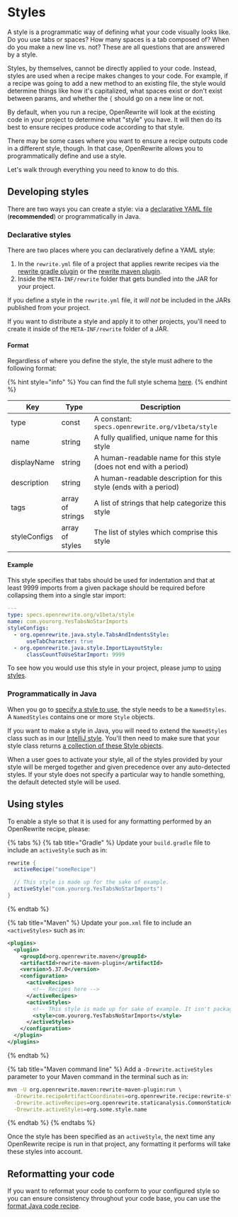 # Styles

A style is a programmatic way of defining what your code visually looks like. Do you use tabs or spaces? How many spaces is a tab composed of? When do you make a new line vs. not? These are all questions that are answered by a style.

Styles, by themselves, cannot be directly applied to your code. Instead, styles are used when a recipe makes changes to your code. For example, if a recipe was going to add a new method to an existing file, the style would determine things like how it's capitalized, what spaces exist or don't exist between params, and whether the `{` should go on a new line or not.

By default, when you run a recipe, OpenRewrite will look at the existing code in your project to determine what "style" you have. It will then do its best to ensure recipes produce code according to that style.

There may be some cases where you want to ensure a recipe outputs code in a different style, though. In that case, OpenRewrite allows you to programmatically define and use a style.

Let's walk through everything you need to know to do this.

## Developing styles

There are two ways you can create a style: via a [declarative YAML file](../reference/yaml-format-reference.md) (**recommended**) or programmatically in Java.

### Declarative styles

There are two places where you can declaratively define a YAML style:

1. In the `rewrite.yml` file of a project that applies rewrite recipes via the [rewrite gradle plugin](../reference/gradle-plugin-configuration.md) or the [rewrite maven plugin](../reference/rewrite-maven-plugin.md).
2. Inside the `META-INF/rewrite` folder that gets bundled into the JAR for your project.

If you define a style in the `rewrite.yml` file, it _will not_ be included in the JARs published from your project.

If you want to distribute a style and apply it to other projects, you'll need to create it inside of the `META-INF/rewrite` folder of a JAR.

#### Format

Regardless of where you define the style, the style must adhere to the following format:

{% hint style="info" %}
You can find the full style schema [here](https://github.com/openrewrite/rewrite/blob/241e146a8996a917a8a460b27d17136108b3d50a/rewrite-core/openrewrite.json#L126-L153).
{% endhint %}

| Key          | Type             | Description                                                       |
| ------------ | ---------------- | ----------------------------------------------------------------- |
| type         | const            | A constant: `specs.openrewrite.org/v1beta/style`                  |
| name         | string           | A fully qualified, unique name for this style                     |
| displayName  | string           | A human-readable name for this style (does not end with a period) |
| description  | string           | A human-readable description for this style (ends with a period)  |
| tags         | array of strings | A list of strings that help categorize this style                 |
| styleConfigs | array of styles  | The list of styles which comprise this style                      |

#### Example

This style specifies that tabs should be used for indentation and that at least 9999 imports from a given package should be required before collapsing them into a single star import:

```yaml
---
type: specs.openrewrite.org/v1beta/style
name: com.yourorg.YesTabsNoStarImports
styleConfigs:
  - org.openrewrite.java.style.TabsAndIndentsStyle:
      useTabCharacter: true
  - org.openrewrite.java.style.ImportLayoutStyle:
      classCountToUseStarImport: 9999
```

To see how you would use this style in your project, please jump to [using styles](styles.md#using-styles).

### Programmatically in Java

When you go to [specify a style to use](styles.md#using-styles), the style needs to be a `NamedStyles`. A `NamedStyles` contains one or more `Style` objects.

If you want to make a style in Java, you will need to extend the `NamedStyles` class such as in our [IntelliJ style](https://github.com/openrewrite/rewrite/blob/v8.8.4/rewrite-java/src/main/java/org/openrewrite/java/style/IntelliJ.java#L28). You'll then need to make sure that your style class returns [a collection of these Style objects](https://github.com/openrewrite/rewrite/blob/v8.8.4/rewrite-java/src/main/java/org/openrewrite/java/style/IntelliJ.java#L40-L44).

When a user goes to activate your style, all of the styles provided by your style will be merged together and given precedence over any auto-detected styles. If your style does not specify a particular way to handle something, the default detected style will be used.

## Using styles

To enable a style so that it is used for any formatting performed by an OpenRewrite recipe, please:

{% tabs %}
{% tab title="Gradle" %}
Update your `build.gradle` file to include an `activeStyle` such as in:

```groovy
rewrite {
  activeRecipe("someRecipe")

  // This style is made up for the sake of example.
  activeStyle("com.yourorg.YesTabsNoStarImports")
}
```
{% endtab %}

{% tab title="Maven" %}
Update your `pom.xml` file to include an `<activeStyles>` such as in:

```xml
<plugins>
  <plugin>
    <groupId>org.openrewrite.maven</groupId>
    <artifactId>rewrite-maven-plugin</artifactId>
    <version>5.37.0</version>
    <configuration>
      <activeRecipes>
        <!-- Recipes here -->
      </activeRecipes>
      <activeStyles>
        <!-- This style is made up for sake of example. It isn't packaged with OpenRewrite -->
        <style>com.yourorg.YesTabsNoStarImports</style>
      </activeStyles>
    </configuration>
  </plugin>
</plugins>
```
{% endtab %}

{% tab title="Maven command line" %}
Add a `-Drewrite.activeStyles` parameter to your Maven command in the terminal such as in:

```bash
mvn -U org.openrewrite.maven:rewrite-maven-plugin:run \
  -Drewrite.recipeArtifactCoordinates=org.openrewrite.recipe:rewrite-static-analysis:RELEASE \
  -Drewrite.activeRecipes=org.openrewrite.staticanalysis.CommonStaticAnalysis \
  -Drewrite.activeStyles=org.some.style.name
```
{% endtab %}
{% endtabs %}

Once the style has been specified as an `activeStyle`, the next time any OpenRewrite recipe is run in that project, any formatting it performs will take these styles into account.

## Reformatting your code

If you want to reformat your code to conform to your configured style so you can ensure consistency throughout your code base, you can use the [format Java code recipe](https://docs.openrewrite.org/recipes/java/format/autoformat). &#x20;

